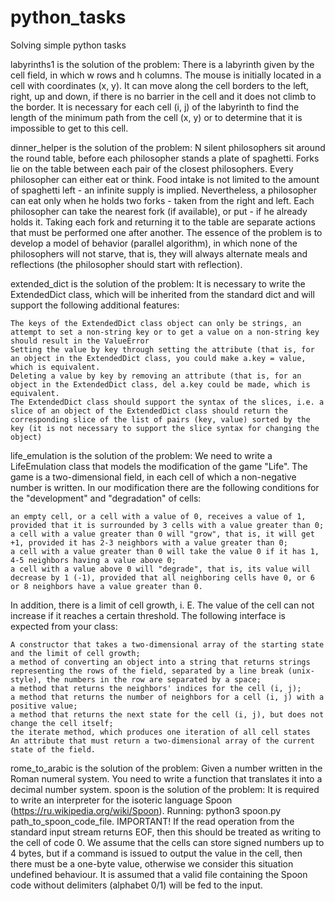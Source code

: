 # python_tasks
Solving simple python tasks

labyrinths1 is the solution of the problem:
There is a labyrinth given by the cell field, in which w rows and h columns. The mouse is initially located in a cell with coordinates (x, y). It can move along the cell borders to the left, right, up and down, if there is no barrier in the cell and it does not climb to the border. It is necessary for each cell (i, j) of the labyrinth to find the length of the minimum path from the cell (x, y) or to determine that it is impossible to get to this cell.

dinner_helper is the solution of the problem:
N silent philosophers sit around the round table, before each philosopher stands a plate of spaghetti. Forks lie on the table between each pair of the closest philosophers.
Every philosopher can either eat or think. Food intake is not limited to the amount of spaghetti left - an infinite supply is implied. Nevertheless, a philosopher can eat only when he holds two forks - taken from the right and left.
Each philosopher can take the nearest fork (if available), or put - if he already holds it. Taking each fork and returning it to the table are separate actions that must be performed one after another.
The essence of the problem is to develop a model of behavior (parallel algorithm), in which none of the philosophers will not starve, that is, they will always alternate meals and reflections (the philosopher should start with reflection).

extended_dict is the solution of the problem:
It is necessary to write the ExtendedDict class, which will be inherited from the standard dict and will support the following additional features:

    The keys of the ExtendedDict class object can only be strings, an attempt to set a non-string key or to get a value on a non-string key should result in the ValueError   
    Setting the value by key through setting the attribute (that is, for an object in the ExtendedDict class, you could make a.key = value, which is equivalent.    
    Deleting a value by key by removing an attribute (that is, for an object in the ExtendedDict class, del a.key could be made, which is equivalent.    
    The ExtendedDict class should support the syntax of the slices, i.e. a slice of an object of the ExtendedDict class should return the corresponding slice of the list of pairs (key, value) sorted by the key (it is not necessary to support the slice syntax for changing the object)
    
    
life_emulation is the solution of the problem:
We need to write a LifeEmulation class that models the modification of the game "Life". The game is a two-dimensional field, in each cell of which a non-negative number is written. In our modification there are the following conditions for the "development" and "degradation" of cells:

    an empty cell, or a cell with a value of 0, receives a value of 1, provided that it is surrounded by 3 cells with a value greater than 0;
    a cell with a value greater than 0 will "grow", that is, it will get +1, provided it has 2-3 neighbors with a value greater than 0;
    a cell with a value greater than 0 will take the value 0 if it has 1, 4-5 neighbors having a value above 0;
    a cell with a value above 0 will "degrade", that is, its value will decrease by 1 (-1), provided that all neighboring cells have 0, or 6 or 8 neighbors have a value greater than 0.

In addition, there is a limit of cell growth, i. E. The value of the cell can not increase if it reaches a certain threshold.
The following interface is expected from your class:

    A constructor that takes a two-dimensional array of the starting state and the limit of cell growth;
    a method of converting an object into a string that returns strings representing the rows of the field, separated by a line break (unix-style), the numbers in the row are separated by a space;
    a method that returns the neighbors' indices for the cell (i, j);
    a method that returns the number of neighbors for a cell (i, j) with a positive value;
    a method that returns the next state for the cell (i, j), but does not change the cell itself;
    the iterate method, which produces one iteration of all cell states
    An attribute that must return a two-dimensional array of the current state of the field.
    
    
rome_to_arabic is the solution of the problem:
Given a number written in the Roman numeral system. You need to write a function that translates it into a decimal number system.
spoon is the solution of the problem: It is required to write an interpreter for the isoteric language Spoon (https://ru.wikipedia.org/wiki/Spoon). Running: python3 spoon.py path_to_spoon_code_file.
IMPORTANT! If the read operation from the standard input stream returns EOF, then this should be treated as writing to the cell of code 0.
We assume that the cells can store signed numbers up to 4 bytes, but if a command is issued to output the value in the cell, then there must be a one-byte value, otherwise we consider this situation undefined behaviour.
It is assumed that a valid file containing the Spoon code without delimiters (alphabet 0/1) will be fed to the input.

 
